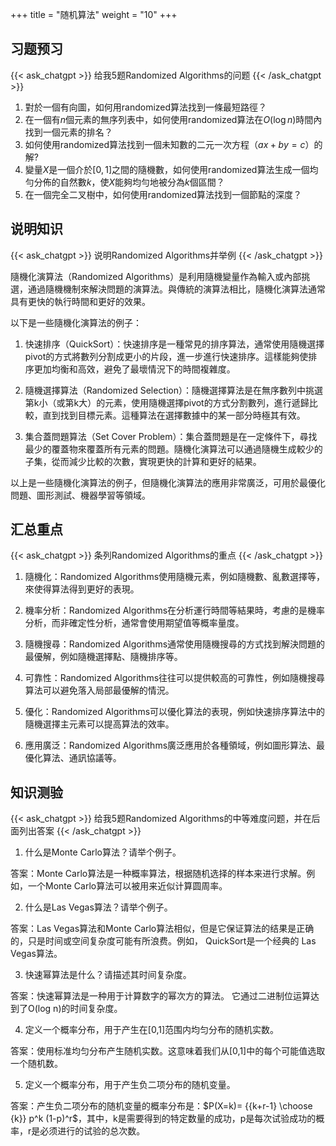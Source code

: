 +++
title = "随机算法"
weight = "10"
+++
## 习题预习
{{< ask_chatgpt >}}
给我5题Randomized Algorithms的问题
{{< /ask_chatgpt >}}



1. 對於一個有向圖，如何用randomized算法找到一條最短路徑？
2. 在一個有$n$個元素的無序列表中，如何使用randomized算法在$O(\log n)$時間內找到一個元素的排名？
3. 如何使用randomized算法找到一個未知數的二元一次方程（$ax+by=c$）的解?
4. 變量$X$是一個介於$[0,1]$之間的隨機數，如何使用randomized算法生成一個均勻分佈的自然數$k$，使$X$能夠均勻地被分為$k$個區間？
5. 在一個完全二叉樹中，如何使用randomized算法找到一個節點的深度？   

## 说明知识
{{< ask_chatgpt >}}
说明Randomized Algorithms并举例
{{< /ask_chatgpt >}}



隨機化演算法（Randomized Algorithms）是利用隨機變量作為輸入或內部挑選，通過隨機機制來解決問題的演算法。與傳統的演算法相比，隨機化演算法通常具有更快的執行時間和更好的效果。

以下是一些隨機化演算法的例子：

1. 快速排序（QuickSort）：快速排序是一種常見的排序算法，通常使用隨機選擇pivot的方式將數列分割成更小的片段，進一步進行快速排序。這樣能夠使排序更加均衡和高效，避免了最壞情況下的時間複雜度。

2. 隨機選擇算法（Randomized Selection）：隨機選擇算法是在無序數列中挑選第k小（或第k大）的元素，使用隨機選擇pivot的方式分割數列，進行遞歸比較，直到找到目標元素。這種算法在選擇數據中的某一部分時極其有效。

3. 集合蓋問題算法（Set Cover Problem）：集合蓋問題是在一定條件下，尋找最少的覆蓋物來覆蓋所有元素的問題。隨機化演算法可以通過隨機生成較少的子集，從而減少比較的次數，實現更快的計算和更好的結果。

以上是一些隨機化演算法的例子，但隨機化演算法的應用非常廣泛，可用於最優化問題、圖形測試、機器學習等領域。   

## 汇总重点
{{< ask_chatgpt >}}
条列Randomized Algorithms的重点
{{< /ask_chatgpt >}}



1. 隨機化：Randomized Algorithms使用隨機元素，例如隨機數、亂數選擇等，來使得算法得到更好的表現。

2. 機率分析：Randomized Algorithms在分析運行時間等結果時，考慮的是機率分析，而非確定性分析，通常會使用期望值等概率量度。

3. 隨機搜尋：Randomized Algorithms通常使用隨機搜尋的方式找到解決問題的最優解，例如隨機選擇點、隨機排序等。

4. 可靠性：Randomized Algorithms往往可以提供較高的可靠性，例如隨機搜尋算法可以避免落入局部最優解的情況。

5. 優化：Randomized Algorithms可以優化算法的表現，例如快速排序算法中的隨機選擇主元素可以提高算法的效率。

6. 應用廣泛：Randomized Algorithms廣泛應用於各種領域，例如圖形算法、最優化算法、通訊協議等。   

## 知识测验
{{< ask_chatgpt >}}
给我5题Randomized Algorithms的中等难度问题，并在后面列出答案
{{< /ask_chatgpt >}}



1. 什么是Monte Carlo算法？请举个例子。

答案：Monte Carlo算法是一种概率算法，根据随机选择的样本来进行求解。例如，一个Monte Carlo算法可以被用来近似计算圆周率。

2. 什么是Las Vegas算法？请举个例子。

答案：Las Vegas算法和Monte Carlo算法相似，但是它保证算法的结果是正确的，只是时间或空间复杂度可能有所浪费。例如， QuickSort是一个经典的 Las Vegas算法。

3. 快速幂算法是什么？请描述其时间复杂度。

答案：快速幂算法是一种用于计算数字的幂次方的算法。 它通过二进制位运算达到了O(log n)的时间复杂度。

4. 定义一个概率分布，用于产生在[0,1]范围内均匀分布的随机实数。

答案：使用标准均匀分布产生随机实数。这意味着我们从[0,1]中的每个可能值选取一个随机数。

5. 定义一个概率分布，用于产生负二项分布的随机变量。

答案：产生负二项分布的随机变量的概率分布是：$P(X=k)= {{k+r-1} \choose {k}} p^k (1-p)^r$，其中，k是需要得到的特定数量的成功，p是每次试验成功的概率，r是必须进行的试验的总次数。   

